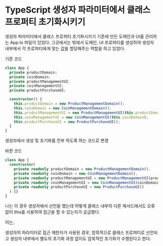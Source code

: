 # TypeScript 생성자 파라미터에서 클래스 프로퍼티 초기화시키기

생성자 파라미터에서 클래스 프로퍼티 초기화시키기
기존에 만든 도메인과 UI를 관리하는 App.ts 파일이 있었다. 그곳에서는 밖에서 도메인, UI 프로퍼티를 생성하여 생성자 내부에서 각 프로퍼티에게 맞는 값을 할당해주는 역할을 하고 있었다.

기존 코드
```ts
class App {
  private productDomain;
  private coinDomain;
  private productManagementUI;
  private coinManagementUI;
  private productPurchaseUI;

  constructor() {
    this.productDomain = new ProductManagementDomain();
    this.coinDomain = new CoinManagementDomain();
    this.productManagementUI = new ProductManagementUI(this.productDomain);
    this.coinManagementUI = new CoinManagementUI(this.coinDomain);
    this.productPurchaseUI = new ProductPurchaseUI();
  }
}
```


생성자에서 생성 및 초기화를 전부 하도록 하는 코드로 변경

바뀐 코드
```ts
class App {
  constructor(
    private readonly productDomain = new ProductManagementDomain(),
    private readonly coinDomain = new CoinManagementDomain(),
    private readonly productManagementUI = new ProductManagementUI(productDomain),
    private readonly coinManagementUI = new CoinManagementUI(coinDomain),
    private readonly productPurchaseUI = new ProductPurchaseUI()
  ) {}
}
```

나는 이 경우 생성자에서 선언을 했는데 어떻게 클래스 내부의 다른 메서드에서도 오류 없이 this를 사용하여 접근을 할 수 있는지가 궁금했다.

이는, 

생성자의 파라미터로 접근 제한자가 사용된 경우, 암묵적으로 클래스 프로퍼티로 선언되고 생성자 내부에서 별도의 초기화 과정 없이도 암묵적인 초기화가 수행된다고 한다. 